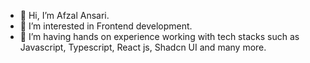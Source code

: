 - 👋 Hi, I’m Afzal Ansari.
- 👀 I’m interested in Frontend development.
- 🌱 I’m having hands on experience working with tech stacks such as Javascript, Typescript, React js, Shadcn UI and many more. 



<!--  - 💞️ I’m looking to collaborate on ...
- 📫 How to reach me ...
- 😄 Pronouns: ...
- ⚡ Fun fact: ... --->

<!---
Afzal-8282/Afzal-8282 is a ✨ special ✨ repository because its `README.md` (this file) appears on your GitHub profile.
You can click the Preview link to take a look at your changes.
--->
